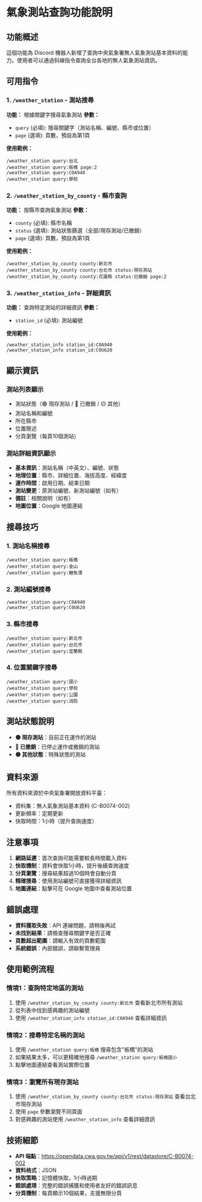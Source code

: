 # 氣象測站查詢功能說明

## 功能概述

這個功能為 Discord 機器人新增了查詢中央氣象署無人氣象測站基本資料的能力。使用者可以通過斜線指令查詢全台各地的無人氣象測站資訊。

## 可用指令

### 1. `/weather_station` - 測站搜尋
**功能：** 根據關鍵字搜尋氣象測站
**參數：**
- `query` (必填): 搜尋關鍵字（測站名稱、編號、縣市或位置）
- `page` (選填): 頁數，預設為第1頁

**使用範例：**
```
/weather_station query:台北
/weather_station query:板橋 page:2
/weather_station query:C0A940
/weather_station query:學校
```

### 2. `/weather_station_by_county` - 縣市查詢
**功能：** 按縣市查詢氣象測站
**參數：**
- `county` (必填): 縣市名稱
- `status` (選填): 測站狀態篩選（全部/現存測站/已撤銷）
- `page` (選填): 頁數，預設為第1頁

**使用範例：**
```
/weather_station_by_county county:新北市
/weather_station_by_county county:台北市 status:現存測站
/weather_station_by_county county:花蓮縣 status:已撤銷 page:2
```

### 3. `/weather_station_info` - 詳細資訊
**功能：** 查詢特定測站的詳細資訊
**參數：**
- `station_id` (必填): 測站編號

**使用範例：**
```
/weather_station_info station_id:C0A940
/weather_station_info station_id:C0U620
```

## 顯示資訊

### 測站列表顯示
- 測站狀態（🟢 現存測站 / 🔴 已撤銷 / 🟡 其他）
- 測站名稱和編號
- 所在縣市
- 位置簡述
- 分頁瀏覽（每頁10個測站）

### 測站詳細資訊顯示
- **基本資訊**：測站名稱（中英文）、編號、狀態
- **地理位置**：縣市、詳細位置、海拔高度、經緯度
- **運作時間**：啟用日期、結束日期
- **測站變更**：原測站編號、新測站編號（如有）
- **備註**：相關說明（如有）
- **地圖位置**：Google 地圖連結

## 搜尋技巧

### 1. 測站名稱搜尋
```
/weather_station query:板橋
/weather_station query:金山
/weather_station query:鯉魚潭
```

### 2. 測站編號搜尋
```
/weather_station query:C0A940
/weather_station query:C0U620
```

### 3. 縣市搜尋
```
/weather_station query:新北市
/weather_station query:台北市
/weather_station query:宜蘭縣
```

### 4. 位置關鍵字搜尋
```
/weather_station query:國小
/weather_station query:學校
/weather_station query:公園
/weather_station query:消防
```

## 測站狀態說明

- **🟢 現存測站**：目前正在運作的測站
- **🔴 已撤銷**：已停止運作或撤銷的測站
- **🟡 其他狀態**：特殊狀態的測站

## 資料來源

所有資料來源於中央氣象署開放資料平臺：
- 資料集：無人氣象測站基本資料 (C-B0074-002)
- 更新頻率：定期更新
- 快取時間：1小時（提升查詢速度）

## 注意事項

1. **網路延遲**：首次查詢可能需要較長時間載入資料
2. **快取機制**：資料會快取1小時，提升後續查詢速度
3. **分頁瀏覽**：搜尋結果超過10個時會自動分頁
4. **精確搜尋**：使用測站編號可直接獲得詳細資訊
5. **地圖連結**：點擊可在 Google 地圖中查看測站位置

## 錯誤處理

- **資料獲取失敗**：API 連線問題，請稍後再試
- **未找到結果**：請檢查搜尋關鍵字是否正確
- **頁數超出範圍**：請輸入有效的頁數範圍
- **系統錯誤**：內部錯誤，請聯繫管理員

## 使用範例流程

### 情境1：查詢特定地區的測站
1. 使用 `/weather_station_by_county county:新北市` 查看新北市所有測站
2. 從列表中找到感興趣的測站編號
3. 使用 `/weather_station_info station_id:C0A940` 查看詳細資訊

### 情境2：搜尋特定名稱的測站
1. 使用 `/weather_station query:板橋` 搜尋包含"板橋"的測站
2. 如果結果太多，可以更精確地搜尋 `/weather_station query:板橋國小`
3. 點擊地圖連結查看測站實際位置

### 情境3：瀏覽所有現存測站
1. 使用 `/weather_station_by_county county:台北市 status:現存測站` 查看台北市現存測站
2. 使用 `page` 參數瀏覽不同頁面
3. 對感興趣的測站使用 `/weather_station_info` 查看詳細資訊

## 技術細節

- **API 端點**：https://opendata.cwa.gov.tw/api/v1/rest/datastore/C-B0074-002
- **資料格式**：JSON
- **快取策略**：記憶體快取，1小時過期
- **錯誤處理**：完整的錯誤捕獲和使用者友好的錯誤訊息
- **分頁機制**：每頁顯示10個結果，支援無限分頁
